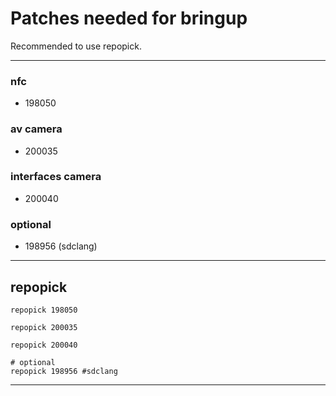 # Patches needed for bringup

Recommended to use repopick.

-----
### nfc
- 198050
### av camera
- 200035
### interfaces camera
- 200040
### optional
- 198956 (sdclang)
-----

## repopick

```
repopick 198050

repopick 200035

repopick 200040

# optional
repopick 198956 #sdclang
```




-----
